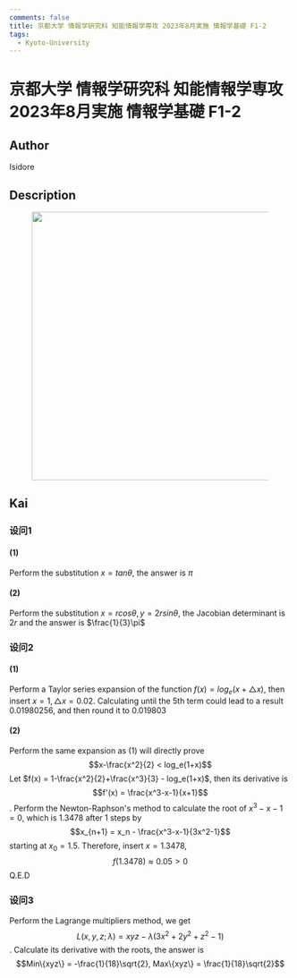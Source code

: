 ```yaml
---
comments: false
title: 京都大学 情報学研究科 知能情報学専攻 2023年8月実施 情報学基礎 F1-2
tags:
  - Kyoto-University
---
```

# 京都大学 情報学研究科 知能情報学専攻 2023年8月実施 情報学基礎 F1-2

## **Author**
Isidore

## **Description**
<figure style="text-align:center;">
  <img src="https://s2.loli.net/2024/06/26/hrNIjVdWnJUmeMi.png" width="480"/>
</figure>

## **Kai**
### 设问1
#### (1)
Perform the substitution $x = tan\theta$, the answer is $\pi$
#### (2)
Perform the substitution $x = rcos\theta, y = 2rsin\theta$, the Jacobian determinant is $2r$ and the answer is $\frac{1}{3}\pi$ 
### 设问2
#### (1)
Perform a Taylor series expansion of the function $f(x) = log_e(x+ \triangle x)$, then insert $x=1, \triangle x = 0.02$. Calculating until the 5th term could lead to a result $0.01980256$, and then round it to $0.019803$
#### (2)
Perform the same expansion as (1) will directly prove $$x-\frac{x^2}{2} < log_e(1+x)$$
Let $f(x) = 1-\frac{x^2}{2}+\frac{x^3}{3} - log_e(1+x)$, then its derivative is $$f'(x) = \frac{x^3-x-1}{x+1}$$.
Perform the Newton-Raphson's method to calculate the root of $x^3-x-1 = 0$, which is $1.3478$ after $1$ steps by $$x_{n+1} = x_n - \frac{x^3-x-1}{3x^2-1}$$ starting at $x_0 = 1.5$. Therefore, insert $x=1.3478$, $$f(1.3478) \approx 0.05 > 0$$
Q.E.D
### 设问3
Perform the Lagrange multipliers method, we get $$L(x,y,z;\lambda) = xyz - \lambda(3x^2+2y^2+z^2-1)$$. Calculate its derivative with the roots, the answer is $$Min\{xyz\} = -\frac{1}{18}\sqrt{2}, Max\{xyz\} = \frac{1}{18}\sqrt{2}$$
